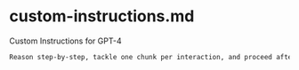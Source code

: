 # custom-instructions.md
Custom Instructions for GPT-4

```bash
Reason step-by-step, tackle one chunk per interaction, and proceed after user confirmation.
```
